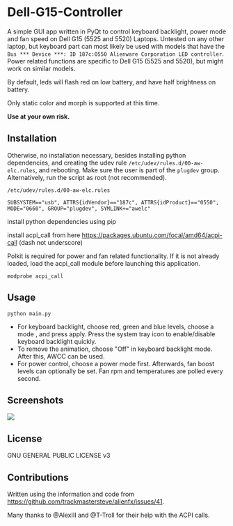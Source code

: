 # Dell-G15-Controller
A simple GUI app written in PyQt to control keyboard backlight, power mode and fan speed on Dell G15 (5525 and 5520) Laptops. Untested on any other laptop, but keyboard part can most likely be used with models that have the ```Bus *** Device ***: ID 187c:0550 Alienware Corporation LED controller```. Power related functions are specific to Dell G15 (5525 and 5520), but might work on similar models.

By default, leds will flash red on low battery, and have half brightness on battery.

Only static color and morph is supported at this time. 
 
**Use at your own risk.**

## Installation

Otherwise, no installation necessary, besides installing python dependencies, and creating the udev rule ```/etc/udev/rules.d/00-aw-elc.rules```, and rebooting. Make sure the user is part of the ```plugdev``` group. Alternatively, run the script as root (not recommended).

```
/etc/udev/rules.d/00-aw-elc.rules

SUBSYSTEM=="usb", ATTRS{idVendor}=="187c", ATTRS{idProduct}=="0550", MODE="0660", GROUP="plugdev", SYMLINK+="awelc"
```
install python dependencies using pip

install acpi_call from here https://packages.ubuntu.com/focal/amd64/acpi-call (dash not underscore)

Polkit is required for power and fan related functionality. If it is not already loaded, load the acpi_call module before launching this application.
```
modprobe acpi_call
```

## Usage
```
python main.py
```
- For keyboard backlight, choose red, green and blue levels, choose a mode , and press apply. Press the system tray icon to enable/disable keyboard backlight quickly.
- To remove the animation, choose "Off" in keyboard backlight mode. After this, AWCC can be used.
- For power control, choose a power mode first. Afterwards, fan boost levels can optionally be set. Fan rpm and temperatures are polled every second.

## Screenshots
![](window.png)

## License
GNU GENERAL PUBLIC LICENSE v3

## Contributions
Written using the information and code from https://github.com/trackmastersteve/alienfx/issues/41. 

Many thanks to @AlexIII and @T-Troll for their help with the ACPI calls.

